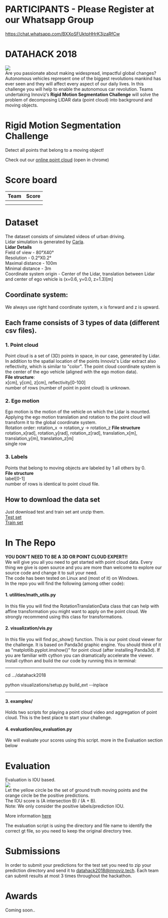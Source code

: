 # PARTICIPANTS - Please Register at our Whatsapp Group

https://chat.whatsapp.com/BXXoSFUktpHHrK3izaRfCw

# DATAHACK 2018
![](https://cdn.oemoffhighway.com/files/base/acbm/ooh/image/2018/01/640w/Innoviz_Logo_Hi_Res_LiDAR.5a4f8282e7012.jpg)\
Are you passionate about making widespread, impactful global changes? Autonomous vehicles represent one of the biggest revolutions mankind has ever seen and they will affect every aspect of our daily lives. In this challenge you will help to enable the autonomous car revolution. Teams undertaking Innoviz’s **Rigid Motion Segmentation Challenge** will solve the problem of decomposing LIDAR data (point cloud) into background and moving objects.
# Rigid Motion Segmentation Challenge
Detect all points that belong to a moving object!

Check out our [online point cloud](https://innoviz-datahack.s3.amazonaws.com/index.html) (open in chrome)

# Score board
| Team | Score |
| ------ | ------ |
|   |   |
|   |   |

# Dataset
The dataset consists of simulated videos of urban driving.\
Lidar simulation is generated by [Carla](http://carla.org/).\
**Lidar Details**\
Field of view - 80°X40°\
Resolution - 0.2°X0.2°\
Maximal distance - 100m\
Minimal distance - 3m\
Coordinate system origin - Center of the Lidar, translation between Lidar and center of ego vehicle is (x=0.6, y=0.0, z=1.3)[m] 
## Coordinate system:
We always use right hand coordinate system, x is forward and z is upward.
## Each frame consists of 3 types of data (different csv files).
### 1. Point cloud
Point cloud is a set of (3D) points in space, in our case, generated by Lidar.
In addition to the spatial location of the points Innoviz's Lidar extract also reflectivity, which is similar to "color". 
The point cloud coordinate system is the center of the ego vehicle (aligned with the ego motion data). \
**File structure**:\
x[cm], y[cm], z[cm], reflectivity[0-100]\
number of rows (number of point in point cloud) is unknown.

### 2. Ego motion
Ego motion is the motion of the vehicle on which the Lidar is mounted. Applying the ego motion translation and rotation to the point cloud will transform it to the global coordinate system. \
Rotation order: rotation_x -> rotation_y -> rotation_z
**File structure**\
rotation_x[rad], rotation_y[rad], rotation_z[rad], translation_x[m], translation_y[m], translation_z[m]\
single row 

### 3. Labels
Points that belong to moving objects are labeled by 1 all others by 0.\
**File structure**\
label[0-1]\
number of rows is identical to point cloud file.
## How to download the data set
Just download test and train set ant unzip them.\
[Test set](http://innoviz-datahack-data.s3.amazonaws.com/Test.7z)\
[Train set](http://innoviz-datahack-data.s3.amazonaws.com/Train.7z)
# In The Repo
**YOU DON'T NEED TO BE A 3D OR POINT CLOUD EXPERT!!**\
We will give you all you need to get started with point cloud data. Every thing we give is open source and you are more than welcome to explore our source code and change it to suit your need.\
The code has been tested on Linux and (most of it) on Windows.\
In the repo you will find the following (among other code):

#### 1. utilities/math_utils.py 
In this file you will find the RotationTranslationData class that can help with affine transformation you might want to apply on the point cloud. We strongly recommend using this class for transformations. 

#### 2. visualization/vis.py 
In this file you will find pc_show() function. This is our point cloud viewer for the challenge. It is based on Panda3d graphic engine. You should think of it as "matplotlib.pyplot.imshow()" for point cloud (after installing Panda3d).
If you are familiar with cython you can dramatically accelerate the viewer. Install cython and build the our code by running this in terminal:
___
cd .../datahack2018

python visualizations/setup.py build_ext --inplace
___

#### 3. examples/
Holds two scripts for playing a point cloud video and aggregation of point cloud. This is the best place to start your challenge.

#### 4. evaluation/iou_evaluation.py 
We will evaluate your scores using this script. more in the Evaluation section below

# Evaluation
Evaluation is IOU based.\
![](https://upload.wikimedia.org/wikipedia/commons/thumb/1/1f/Intersection_of_sets_A_and_B.svg/371px-Intersection_of_sets_A_and_B.svg.png)\
Let the yellow circle be the set of ground truth moving points and the orange circle be the positive predictions.\
The IOU score is (A intersection B) / (A + B).\
Note: We only consider the positive labels/prediction IOU.

More information [here](https://www.cityscapes-dataset.com/benchmarks/#scene-labeling-task)

The evaluation script is using the directory and file name to identify the correct gt file, so you need to keep the original directory tree. 


# Submissions

In order to submit your predictions for the test set you need to zip your prediction directory and send it to datahack2018@innoviz.tech. Each team can submit results at most 3 times throughout the hackathon.

# Awards
Coming soon..
